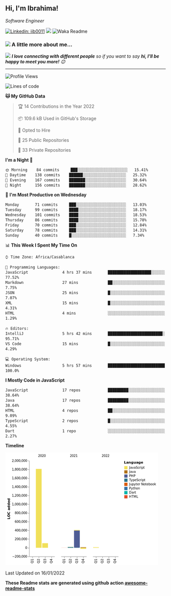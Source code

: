 <h2>Hi, I'm Ibrahima! </h2>
<p><em>Software Engineer 
</em></p>


[![Linkedin: iib0011](https://img.shields.io/badge/-iib0011-blue?style=flat-square&logo=Linkedin&logoColor=white&link=https://www.linkedin.com/in/iib0011/)](https://www.linkedin.com/in/iib0011/)
![](https://visitor-badge.glitch.me/badge?page_id=iib0011)
![Waka Readme](https://github.com/iib0011/iib0011/workflows/Waka%20Readme/badge.svg)


### <img src="https://media.giphy.com/media/VgCDAzcKvsR6OM0uWg/giphy.gif" width="50"> A little more about me...  


<img src="https://media.giphy.com/media/LnQjpWaON8nhr21vNW/giphy.gif" width="60"> <em><b>I love connecting with different people</b> so if you want to say <b>hi, I'll be happy to meet you more!</b> 😊</em>

---
<!--START_SECTION:waka-->
![Profile Views](http://img.shields.io/badge/Profile%20Views-0-blue)

![Lines of code](https://img.shields.io/badge/From%20Hello%20World%20I%27ve%20Written-2%20Million%20lines%20of%20code-blue)

**🐱 My GitHub Data** 

> 🏆 14 Contributions in the Year 2022
 > 
> 📦 109.6 kB Used in GitHub's Storage 
 > 
> 💼 Opted to Hire
 > 
> 📜 25 Public Repositories 
 > 
> 🔑 33 Private Repositories  
 > 
**I'm a Night 🦉** 

```text
🌞 Morning    84 commits     ███░░░░░░░░░░░░░░░░░░░░░░   15.41% 
🌆 Daytime    138 commits    ██████░░░░░░░░░░░░░░░░░░░   25.32% 
🌃 Evening    167 commits    ███████░░░░░░░░░░░░░░░░░░   30.64% 
🌙 Night      156 commits    ███████░░░░░░░░░░░░░░░░░░   28.62%

```
📅 **I'm Most Productive on Wednesday** 

```text
Monday       71 commits     ███░░░░░░░░░░░░░░░░░░░░░░   13.03% 
Tuesday      99 commits     ████░░░░░░░░░░░░░░░░░░░░░   18.17% 
Wednesday    101 commits    ████░░░░░░░░░░░░░░░░░░░░░   18.53% 
Thursday     86 commits     ████░░░░░░░░░░░░░░░░░░░░░   15.78% 
Friday       70 commits     ███░░░░░░░░░░░░░░░░░░░░░░   12.84% 
Saturday     78 commits     ███░░░░░░░░░░░░░░░░░░░░░░   14.31% 
Sunday       40 commits     █░░░░░░░░░░░░░░░░░░░░░░░░   7.34%

```


📊 **This Week I Spent My Time On** 

```text
⌚︎ Time Zone: Africa/Casablanca

💬 Programming Languages: 
JavaScript               4 hrs 37 mins       ███████████████████░░░░░░   77.52% 
Markdown                 27 mins             ██░░░░░░░░░░░░░░░░░░░░░░░   7.75% 
JSON                     25 mins             █░░░░░░░░░░░░░░░░░░░░░░░░   7.07% 
XML                      15 mins             █░░░░░░░░░░░░░░░░░░░░░░░░   4.31% 
HTML                     4 mins              ░░░░░░░░░░░░░░░░░░░░░░░░░   1.29%

🔥 Editors: 
IntelliJ                 5 hrs 42 mins       ████████████████████████░   95.71% 
VS Code                  15 mins             █░░░░░░░░░░░░░░░░░░░░░░░░   4.29%

💻 Operating System: 
Windows                  5 hrs 57 mins       █████████████████████████   100.0%

```

**I Mostly Code in JavaScript** 

```text
JavaScript               17 repos            █████████░░░░░░░░░░░░░░░░   38.64% 
Java                     17 repos            █████████░░░░░░░░░░░░░░░░   38.64% 
HTML                     4 repos             ██░░░░░░░░░░░░░░░░░░░░░░░   9.09% 
TypeScript               2 repos             █░░░░░░░░░░░░░░░░░░░░░░░░   4.55% 
Dart                     1 repo              ░░░░░░░░░░░░░░░░░░░░░░░░░   2.27%

```


**Timeline**

![Chart not found](https://raw.githubusercontent.com/iib0011/iib0011/master/charts/bar_graph.png) 


 Last Updated on 16/01/2022
<!--END_SECTION:waka-->

**These Readme stats are generated using github action [awesome-readme-stats](https://github.com/iib0011/waka-readme-stats)**
